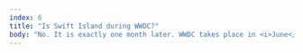 ```yaml
---
index: 6
title: "Is Swift Island during WWDC?"
body: "No. It is exactly one month later. WWDC takes place in <i>June</i>, while Swift Island is the 3rd and 4th of <i>July</i>. You will have a month to rest, catch up, and look forward to a great time on The Netherland's most beautiful island."
---
```

